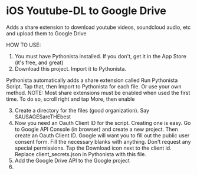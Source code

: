 # iOS Youtube-DL to Google Drive
Adds a share extension to download youtube videos, soundcloud audio, etc and upload them to Google Drive

HOW TO USE:

1. You must have Pythonista installed.  If you don't, get it in the App Store (it's free, and great)
2. Download this project.  Import it to Pythonista.  

Pythonista automatically adds a share extension called Run Pythonista Script.  Tap that, then Import to Pythonista for each file.  Or use your own method.  NOTE: Most share extensions must be enabled when used the first time.  To do so, scroll right and tap More, then enable

3. Create a directory for the files (good organization). Say SAUSAGESareTHEbest
4. Now you need an Oauth Client ID for the script. Creating one is easy.  Go to Google API Console (in browser) and create a new project.  Then create an Oauth Client ID.  Google will want you to fill out the public user consent form.  Fill the necessary blanks with anything.  Don't request any special permissions. Tap the Download icon next to the client id.  Replace client_secrets.json in Pythonista with this file.  
5.  Add the Google Drive API to the Google project
6.  
